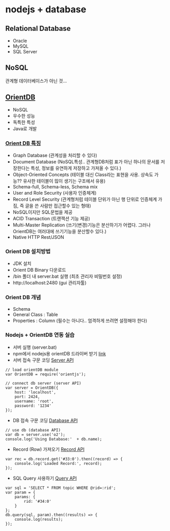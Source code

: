 # nodejs + database

## Relational Database

- Oracle
- MySQL
- SQL Server

## NoSQL

관계형 데이터베이스가 아닌 것...


## [OrientDB](http://orientdb.com/)

- NoSQL
- 우수한 성능
- 독특한 특성
- Java로 개발


### [Orient DB 특징](http://orientdb.com/multi-model_database/)

- Graph Database (관계성을 처리할 수 있다)
- Document Database (NoSQL특성.. 관계형DB처럼 표가 아닌 하나의 문서를 저장한다는 특성, 정보를 유연하게 저장하고 가져올 수 있다.)
- Object-Oriented Concepts (테이블 대신 Class라는 표현을 사용. 상속도 가능?? 유사한 테이블이 많이 생기는 구조에서 유용)
- Schema-full, Schema-less, Schema mix
- User and Role Security (사용자 인증체계)
- Record Level Security (관계형처럼 테이블 단위가 아닌 행 단위로 인증체계 가짐, 즉 글을 쓴 사람만 접근할수 있는 형태)
- NoSQL이지만 SQL문법을 제공
- ACID Transaction (트랜잭션 기능 제공)
- Multi-Master Replication (쓰기(변경)기능은 분산하기가 어렵다. 그러나 OrientDB는 여러대에 쓰기기능을 분산할수 있다.)
- Native HTTP Rest/JSON

### Orient DB 설치방법
- JDK 설치
- Orient DB Binary 다운로드
- /bin 폴더 내 server.bat 실행 (최초 관리자 비밀번호 설정)
- http://localhost:2480 (gui 관리자툴)


### Orient DB 개념
- Schema
- General Class : Table
- Properties : Column (필수는 아니다.. 엄격하게 쓰려면 설정해야 한다)


### Nodejs + OrientDB 연동 실습
- 서버 실행 (server.bat)
- npm에서 nodejs용 orientDB 드라이버 받기 [link](https://www.npmjs.com/package/orientjs)
- 서버 접속 구문 코딩 [Server API](http://orientdb.com/docs/last/OrientJS-Server.html)
~~~
// load orientDB module
var OrientDB = require('orientjs');

// connect db server (server API)
var server = OrientDB({
    host: 'localhost',
    port: 2424,
    username: 'root',
    password: '1234'
});
~~~

- DB 접속 구문 코딩 [Database API](http://orientdb.com/docs/last/OrientJS-Database.html)
~~~
// use db (database API)
var db = server.use('o2');
console.log('Using Database:'  + db.name);
~~~

- Record (Row) 가져오기 [Record API](http://orientdb.com/docs/last/OrientJS-Record.html)
~~~
var rec = db.record.get('#33:0').then((record) => {
    console.log('Loaded Record:', record);
});
~~~

- SQL Query 사용하기 [Query API](http://orientdb.com/docs/last/OrientJS-Query.html)
~~~
var sql = 'SELECT * FROM topic WHERE @rid=:rid';
var param = {
	params: {
		rid: '#34:0'	
	}	
};
db.query(sql, param).then((results) => {
	console.log(results);
});
~~~

